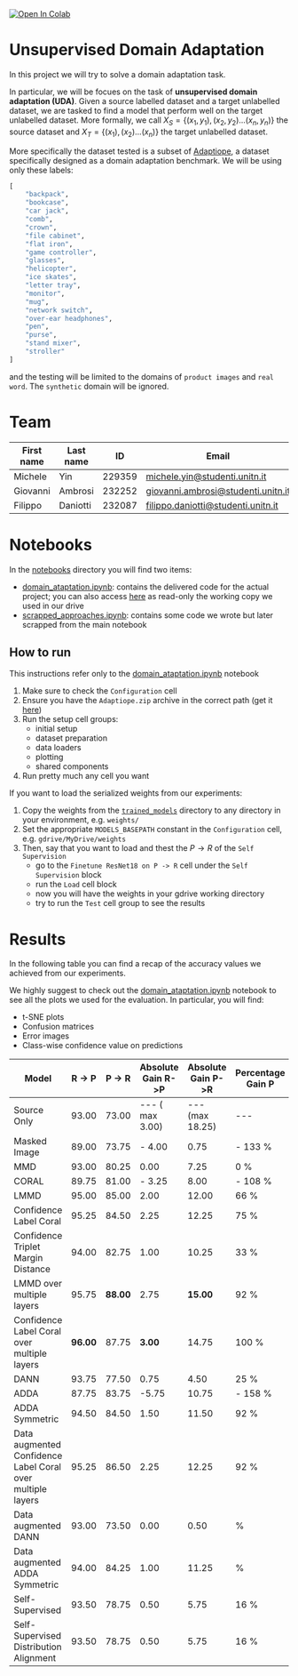 <a target="_blank" href="https://colab.research.google.com/github/filippodaniotti/DL-domain-adaptation/blob/master/notebooks/domain_adaptation.ipynb">
  <img src="https://colab.research.google.com/assets/colab-badge.svg" alt="Open In Colab"/>
</a>

# Unsupervised Domain Adaptation

In this project we will try to solve a domain adaptation task. 

In particular, we will be focues on the task of **unsupervised domain adaptation (UDA)**.  Given a source labelled dataset and a target unlabelled dataset, we are tasked to find a model that perform well on the target unlabelled dataset. More formally, we call $X_S = \{(x_1,y_1),(x_2,y_2)...(x_n,y_n)\}$  the source dataset and $X_T = \{(x_1),(x_2)...(x_n)\}$  the target unlabelled dataset.

More specifically the dataset tested is a subset of [Adaptiope](https://openaccess.thecvf.com/content/WACV2021/papers/Ringwald_Adaptiope_A_Modern_Benchmark_for_Unsupervised_Domain_Adaptation_WACV_2021_paper.pdf), a dataset specifically designed as a domain adaptation benchmark. We will be using only these labels:

```python
[
    "backpack",
    "bookcase", 
    "car jack", 
    "comb", 
    "crown", 
    "file cabinet", 
    "flat iron", 
    "game controller", 
    "glasses", 
    "helicopter", 
    "ice skates", 
    "letter tray", 
    "monitor", 
    "mug", 
    "network switch", 
    "over-ear headphones", 
    "pen", 
    "purse", 
    "stand mixer", 
    "stroller"
]
```

and the testing will be limited to the domains of ` product images ` and ` real word `. The ` synthetic ` domain will be ignored.

# Team

| First name | Last name | ID | Email | 
| ----- | ----- | --- | -------- |
| Michele | Yin | 229359 | michele.yin@studenti.unitn.it | 
| Giovanni | Ambrosi | 232252 | giovanni.ambrosi@studenti.unitn.it | 
| Filippo | Daniotti | 232087 | filippo.daniotti@studenti.unitn.it |

# Notebooks
In the [notebooks](notebooks/) directory you will find two items:
* [domain_ataptation.ipynb](notebooks/domain_adaptation.ipynb): contains the delivered code for the actual project; you can also access [here](https://colab.research.google.com/drive/1gHuVmc-eliiw63bhxs-GCMvgKh7kCt7W?usp=sharing) as read-only the working copy we used in our drive
* [scrapped_approaches.ipynb](notebooks/scrapped_approaches.ipynb): contains some code we wrote but later scrapped from the main notebook 

## How to run 
This instructions refer only to the [domain_ataptation.ipynb](notebooks/domain_adaptation.ipynb) notebook
1. Make sure to check the `Configuration` cell
2. Ensure you have the `Adaptiope.zip` archive in the correct path (get it [here](https://gitlab.com/tringwald/adaptiope))
3. Run the setup cell groups:
    * initial setup
    * dataset preparation
    * data loaders
    * plotting
    * shared components
4. Run pretty much any cell you want

If you want to load the serialized weights from our experiments:
1. Copy the weights from the [`trained_models`](trained_models/) directory to any directory in your environment, e.g. `weights/`
2. Set the appropriate `MODELS_BASEPATH` constant in the `Configuration` cell, e.g. `gdrive/MyDrive/weights`
3. Then, say that you want to load and thest the $P \rightarrow R$ of the `Self Supervision`
   - go to the `Finetune ResNet18 on P -> R` cell under the `Self Supervision` block
   - run the `Load` cell block
   - now you will have the weights in your gdrive working directory
   - try to run the `Test` cell group to see the results

# Results

In the following table you can find a recap of the accuracy values we achieved from our experiments.

We highly suggest to check out the [domain_ataptation.ipynb]([notebooks/domain_adaptation.ipynb](https://colab.research.google.com/drive/1gHuVmc-eliiw63bhxs-GCMvgKh7kCt7W?usp=sharing)) notebook to see all the plots we used for the evaluation. In particular, you will find:
* t-SNE plots
* Confusion matrices
* Error images
* Class-wise confidence value on predictions

| Model       | R -> P      | P -> R      | Absolute Gain R->P | Absolute Gain P->R | Percentage Gain P | Percentage Gain R |Upper Bound P | Upper Bound R| 
| ----------- | ----------- | ----------- | ---------- | ---------- |  ---------- | ---------- |  ---------- | ---------- | 
| Source Only      | 93.00       | 73.00       | --- ( max 3.00)| --- (max 18.25) | --- | --- |96.00 | 91.25 |
| Masked Image      | 89.00       | 73.75       |- 4.00 | 0.75 | - 133 %| 4 %|
| MMD      | 93.00       | 80.25       | 0.00 | 7.25| 0 % | 40 % |
| CORAL      | 89.75       | 81.00       | - 3.25 | 8.00| - 108 %| 44 %|
| LMMD      | 95.00       | 85.00       | 2.00 | 12.00| 66 % | 66 % |
| Confidence Label Coral   | 95.25        | 84.50       |2.25 | 12.25|  75 % | 64 %|
| Confidence Triplet Margin Distance  | 94.00        | 82.75      | 1.00 | 10.25| 33 %| 53 %|
| LMMD over multiple layers  | 95.75        | **88.00**       | 2.75| **15.00** | 92 %| 82 %|
| Confidence Label Coral over multiple layers  | **96.00**        | 87.75       | **3.00**| 14.75 | 100 %| 81 %|
| DANN  | 93.75        | 77.50   | 0.75 | 4.50 | 25 % | 25 %|
| ADDA  | 87.75        | 83.75   | -5.75 | 10.75 | - 158 % | 70 %|
| ADDA Symmetric  | 94.50        | 84.50   | 1.50 | 11.50 | 92 % | 60 %|
| Data augmented Confidence Label Coral over multiple layers  | 95.25        | 86.50   | 2.25 | 12.25 | 92 % | 74 %|
| Data augmented DANN  | 93.00        | 73.50   | 0.00 | 0.50 |  % |  %|
| Data augmented ADDA Symmetric  | 94.00        | 84.25   | 1.00 | 11.25 |  % |  %|
| Self-Supervised  | 93.50        | 78.75   | 0.50 | 5.75 | 16 % | 32 %|
| Self-Supervised Distribution Alignment  | 93.50        | 78.75   | 0.50 | 5.75 | 16 % | 32 %|
